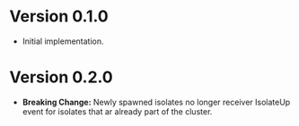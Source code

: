 # Version 0.1.0

- Initial implementation.

# Version 0.2.0

- **Breaking Change:** Newly spawned isolates no longer receiver IsolateUp event for isolates that ar already part of the cluster. 